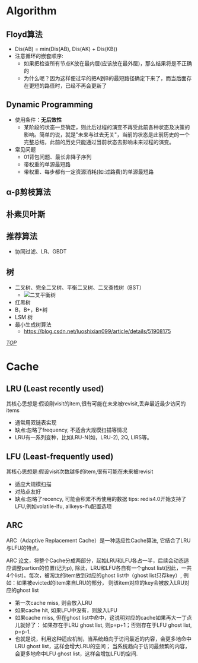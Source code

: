 # Algorithm

## Floyd算法
+ Dis(AB) = min(Dis(AB), Dis(AK) + Dis(KB))
+ 注意循环的嵌套顺序:
    * 如果把检查所有节点K放在最内层(应该放在最外层)，那么结果将是不正确的
    * 为什么呢？因为这样便过早的把A到B的最短路径确定下来了，而当后面存在更短的路径时，已经不再会更新了
 
## Dynamic Programming
- 使用条件：**无后效性**
    + 某阶段的状态一旦确定，则此后过程的演变不再受此前各种状态及决策的影响。简单的说，就是"未来与过去无关"，当前的状态是此前历史的一个完整总结，此前的历史只能通过当前状态去影响未来过程的演变。
- 常见问题
    * 01背包问题、最长非降子序列
    * 带权重的单源最短路
    * 带权重、每步都有一定资源消耗(如:过路费)的单源最短路

## α-β剪枝算法

## 朴素贝叶斯

## 推荐算法
- 协同过滤、LR、GBDT

## 树
+ 二叉树、完全二叉树、平衡二叉树、二叉查找树（BST）
    - ![二叉平衡树](../rsc/algorithm/algorithm.avl_rebalancing.png)
+ 红黑树
+ B，B+，B*树
+ LSM 树
+ 最小生成树算法
    - https://blog.csdn.net/luoshixian099/article/details/51908175


[_TOP_](#Algorithm)
# Cache

## LRU (Least recently used)
其核心思想是:假设刚visit的item,很有可能在未来被revisit,丢弃最近最少访问的items
- 通常用双链表实现
- 缺点:忽略了frequency, 不适合大规模扫描等情况
- LRU有一系列变种，比如LRU-N(如，LRU-2), 2Q, LIRS等。

## LFU (Least-frequently used)
其核心思想是:假设visit次数越多的item,很有可能在未来被revisit
- 适应大规模扫描
- 对热点友好
- 缺点:忽略了recency, 可能会积累不再使用的数据 tips: redis4.0开始支持了LFU,例如volatile-lfu, allkeys-lfu配置选项

## ARC
ARC（Adaptive Replacement Cache）是一种适应性Cache算法, 它结合了LRU与LFU的特点。

ARC [论文](https://dbs.uni-leipzig.de/file/ARC.pdf)，将整个Cache分成两部分，起始LRU和LFU各占一半，后续会动态适应调整partion的位置(记为p), 除此，LRU和LFU各自有一个ghost list(因此，一共4个list)。每次，被淘汰的item放到对应的ghost list中（ghost list只存key）, 例如：如果被evicted的item来自LRU的部分， 则该item对应的key会被放入LRU对应的ghost list
- 第一次cache miss, 则会放入LRU
- 如果cache hit, 如果LFU中没有，则放入LFU
- 如果cache miss, 但在ghost list中命中，这说明对应的cache如果再大一丁点儿就好了： 如果存在于LRU ghost list, 则p=p+1；否则存在于LFU ghost list, p=p-1.
- 也就是说，利用这种适应机制，当系统趋向于访问最近的内容，会更多地命中LRU ghost list，这样会增大LRU的空间； 当系统趋向于访问最频繁的内容，会更多地命中LFU ghost list，这样会增加LFU的空间.

